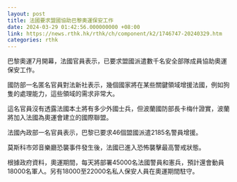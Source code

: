 ```yaml
---
layout: post
title: 法國要求盟國協助巴黎奧運保安工作
date: 2024-03-29 01:42:56.000000000 +08:00
link: https://news.rthk.hk/rthk/ch/component/k2/1746747-20240329.htm
categories: rthk
---
```


巴黎奧運7月開幕，法國官員表示，已要求盟國派遣數千名安全部隊成員協助奧運保安工作。

國防部一名匿名官員對法新社表示，幾個國家將在某些關鍵領域增援法國，例如狗隻的處理能力，這些領域的需求非常大。

這名官員沒有透露法國本土將有多少外國士兵，但波蘭國防部長卡梅什證實，波蘭將加入法國為奧運會建立的國際聯盟。

法國內政部一名官員表示，巴黎已要求46個盟國派遣2185名警員增援。

莫斯科市郊音樂廳恐襲事件發生後，法國已進入恐怖襲擊最高警戒狀態。

根據政府資料，奧運期間，每天將部署45000名法國警員和憲兵，預計還會動員18000名軍人。另有18000至22000名私人保安人員在奧運期間駐守。
